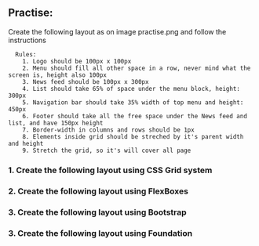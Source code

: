 ## Practise:

Create the following layout as on image practise.png and follow the instructions

```
  Rules:
    1. Logo should be 100px x 100px
    2. Menu should fill all other space in a row, never mind what the screen is, height also 100px
    3. News feed should be 100px x 300px
    4. List should take 65% of space under the menu block, height: 300px
    5. Navigation bar should take 35% width of top menu and height: 450px
    6. Footer should take all the free space under the News feed and list, and have 150px height
    7. Border-width in columns and rows should be 1px
    8. Elements inside grid should be streched by it's parent width and height
    9. Stretch the grid, so it's will cover all page
```

### 1. Create the following layout using CSS Grid system
### 2. Create the following layout using FlexBoxes
### 3. Create the following layout using Bootstrap
### 3. Create the following layout using Foundation

